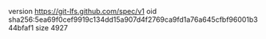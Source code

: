 version https://git-lfs.github.com/spec/v1
oid sha256:5ea69f0cef9919c134dd15a907d4f2769ca9fd1a76a645cfbf96001b344bfaf1
size 4927
